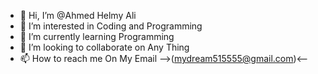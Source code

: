 - 👋 Hi, I’m @Ahmed Helmy Ali
- 👀 I’m interested in Coding and Programming
- 🌱 I’m currently learning Programming
- 💞️ I’m looking to collaborate on Any Thing
- 📫 How to reach me On My Email -->(mydream515555@gmail.com)<--

